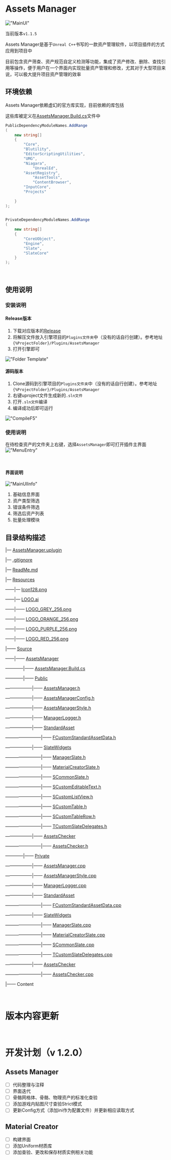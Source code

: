 # Assets Manager

!["MainUI"](./img/MainUI.png "MainUI")

当前版本`v1.1.5`

Assets Manager是基于`Unreal C++`书写的一款资产管理软件，以项目插件的方式应用到项目中

目前包含资产筛查、资产规范自定义检测等功能，集成了资产修改、删除、查找引用等操作，便于用户在一个界面内实现批量资产管理和修改，尤其对于大型项目来说，可以极大提升项目资产管理的效率



## 环境依赖
Assets Manager依赖虚幻的官方库实现，目前依赖的库包括

这些库被定义在[AssetsManager.Build.cs](https://github.com/CaptainRex0428/AssetsManager/blob/master/Source/AssetsManager/AssetsManager.Build.cs)文件中

```C#
PublicDependencyModuleNames.AddRange
(
	new string[]
	{
		"Core",
		"Blutility",
		"EditorScriptingUtilities",
		"UMG",
		"Niagara",
    		"UnrealEd",
   	 	"AssetRegistry",
    		"AssetTools",
    		"ContentBrowser",
		"InputCore",
		"Projects"
		
	}
);
	

PrivateDependencyModuleNames.AddRange
(
	new string[]
	{
		"CoreUObject",
		"Engine",
		"Slate",
		"SlateCore"
	}
);

```

&nbsp;

## 使用说明

### 安装说明

#### Release版本
1. 下载对应版本的[Release](https://github.com/CaptainRex0428/AssetsManager/releases)
2. 将解压文件放入引擎项目的`Plugins文件夹`中（没有的话自行创建）。参考地址`{%ProjectFolder}/Plugins/AssetsManager`
3. 打开引擎即可

!["Folder Template"](./img/FolderTemplate.png "Folder Template")


#### 源码版本
1. Clone源码到引擎项目的`Plugins文件夹`中（没有的话自行创建）。参考地址`{%ProjectFolder}/Plugins/AssetsManager`
2. 右键uproject文件生成新的`.sln文件`
3. 打开`.sln文件`编译
4. 编译成功后即可运行

!["CompileF5"](./img/CompileF5.png "CompileF5")


### 使用说明
在待检查资产的文件夹上右键，选择`AssetsManager`即可打开插件主界面
!["MenuEntry"](./img/MenuEntry.png "MenuEntry")

&nbsp;

#### 界面说明
!["MainUIInfo"](./img/MainUIInfo.png "MainUIInfo")
1. 基础信息界面
2. 资产类型筛选
3. 错误条件筛选
4. 筛选后资产列表
5. 批量处理模块


## 目录结构描述
|— [AssetsManager.uplugin](https://github.com/CaptainRex0428/AssetsManager/blob/master/AssetsManager.uplugin)

|— [.gitignore](https://github.com/CaptainRex0428/AssetsManager/blob/master/.gitignore)

|— [ReadMe.md](https://github.com/CaptainRex0428/AssetsManager/blob/master/ReadMe.md)

|— [Resources](https://github.com/CaptainRex0428/AssetsManager/tree/master/Resources)

——|— [Icon128.png](https://github.com/CaptainRex0428/AssetsManager/blob/master/Resources/Icon128.png)

——|— [LOGO.ai](https://github.com/CaptainRex0428/AssetsManager/blob/master/Resources/LOGO.ai)

——|—— [LOGO_GREY_256.png](https://github.com/CaptainRex0428/AssetsManager/blob/master/Resources/LOGO_GREY_256.png)

——|—— [LOGO_ORANGE_256.png](https://github.com/CaptainRex0428/AssetsManager/blob/master/Resources/LOGO_ORANGE_256.png)

——|—— [LOGO_PURPLE_256.png](https://github.com/CaptainRex0428/AssetsManager/blob/master/Resources/LOGO_PURPLE_256.png)

——|—— [LOGO_RED_256.png](https://github.com/CaptainRex0428/AssetsManager/blob/master/Resources/LOGO_RED_256.png)

|—— [Source](https://github.com/CaptainRex0428/AssetsManager/tree/master/Source)

——|—— [AssetsManager](https://github.com/CaptainRex0428/AssetsManager/tree/master/Source/AssetsManager)

————|—— [AssetsManager.Build.cs](https://github.com/CaptainRex0428/AssetsManager/blob/master/Source/AssetsManager/AssetsManager.Build.cs)

————|—— [Public](https://github.com/CaptainRex0428/AssetsManager/tree/master/Source/AssetsManager/Public)

——————|—— [AssetsManager.h](https://github.com/CaptainRex0428/AssetsManager/blob/master/Source/AssetsManager/Public/AssetsManager.h)

——————|—— [AssetsManagerConfig.h](https://github.com/CaptainRex0428/AssetsManager/blob/master/Source/AssetsManager/Public/AssetsManagerConfig.h)

——————|—— [AssetsManagerStyle.h](https://github.com/CaptainRex0428/AssetsManager/blob/master/Source/AssetsManager/Public/AssetsManagerStyle.h)

——————|—— [ManagerLogger.h](https://github.com/CaptainRex0428/AssetsManager/blob/master/Source/AssetsManager/Public/ManagerLogger.h)

——————|—— [StandardAsset](https://github.com/CaptainRex0428/AssetsManager/tree/master/Source/AssetsManager/Public/StandardAsset)

————————|—— [FCustomStandardAssetData.h](https://github.com/CaptainRex0428/AssetsManager/blob/master/Source/AssetsManager/Public/StandardAsset/FCustomStandardAssetData.h)

——————|—— [SlateWidgets](https://github.com/CaptainRex0428/AssetsManager/tree/master/Source/AssetsManager/Public/SlateWidgets)

————————|—— [ManagerSlate.h](https://github.com/CaptainRex0428/AssetsManager/blob/master/Source/AssetsManager/Public/SlateWidgets/ManagerSlate.h)

————————|—— [MaterialCreatorSlate.h](https://github.com/CaptainRex0428/AssetsManager/blob/master/Source/AssetsManager/Public/SlateWidgets/MaterialCreatorSlate.h)

————————|—— [SCommonSlate.h](https://github.com/CaptainRex0428/AssetsManager/blob/master/Source/AssetsManager/Public/SlateWidgets/SCommonSlate.h)

————————|—— [SCustomEditableText.h](https://github.com/CaptainRex0428/AssetsManager/blob/master/Source/AssetsManager/Public/SlateWidgets/SCustomEditableText.h)

————————|—— [SCustomListView.h](https://github.com/CaptainRex0428/AssetsManager/blob/master/Source/AssetsManager/Public/SlateWidgets/SCustomListView.h)

————————|—— [SCustomTable.h](https://github.com/CaptainRex0428/AssetsManager/blob/master/Source/AssetsManager/Public/SlateWidgets/SCustomTable.h)

————————|—— [SCustomTableRow.h](https://github.com/CaptainRex0428/AssetsManager/blob/master/Source/AssetsManager/Public/SlateWidgets/SCustomTableRow.h)

————————|—— [TCustomSlateDelegates.h](https://github.com/CaptainRex0428/AssetsManager/blob/master/Source/AssetsManager/Public/SlateWidgets/TCustomSlateDelegates.h)

——————|—— [AssetsChecker](https://github.com/CaptainRex0428/AssetsManager/tree/master/Source/AssetsManager/Public/AssetsChecker)

————————|—— [AssetsChecker.h](https://github.com/CaptainRex0428/AssetsManager/blob/master/Source/AssetsManager/Public/AssetsChecker/AssetsChecker.h)

————|—— [Private](https://github.com/CaptainRex0428/AssetsManager/tree/master/Source/AssetsManager/Private)

——————|—— [AssetsManager.cpp](https://github.com/CaptainRex0428/AssetsManager/blob/master/Source/AssetsManager/Private/AssetsManager.cpp)

——————|—— [AssetsManagerStyle.cpp](https://github.com/CaptainRex0428/AssetsManager/blob/master/Source/AssetsManager/Private/AssetsManagerStyle.cpp)

——————|—— [ManagerLogger.cpp](https://github.com/CaptainRex0428/AssetsManager/blob/master/Source/AssetsManager/Private/ManagerLogger.cpp)

——————|—— [StandardAsset](https://github.com/CaptainRex0428/AssetsManager/tree/master/Source/AssetsManager/Private/StandardAsset)

————————|—— [FCustomStandardAssetData.cpp](https://github.com/CaptainRex0428/AssetsManager/blob/master/Source/AssetsManager/Private/StandardAsset/FCustomStandardAssetData.cpp)

——————|—— [SlateWidgets](https://github.com/CaptainRex0428/AssetsManager/tree/master/Source/AssetsManager/Private/SlateWidgets)

————————|—— [ManagerSlate.cpp](https://github.com/CaptainRex0428/AssetsManager/blob/master/Source/AssetsManager/Private/SlateWidgets/ManagerSlate.cpp)

————————|—— [MaterialCreatorSlate.cpp](https://github.com/CaptainRex0428/AssetsManager/blob/master/Source/AssetsManager/Private/SlateWidgets/MaterialCreatorSlate.cpp)

————————|—— [SCommonSlate.cpp](https://github.com/CaptainRex0428/AssetsManager/blob/master/Source/AssetsManager/Private/SlateWidgets/SCommonSlate.cpp)

————————|—— [TCustomSlateDelegates.cpp](https://github.com/CaptainRex0428/AssetsManager/blob/master/Source/AssetsManager/Private/SlateWidgets/TCustomSlateDelegates.cpp)

——————|—— [AssetsChecker](https://github.com/CaptainRex0428/AssetsManager/tree/master/Source/AssetsManager/Private/AssetsChecker)

————————|—— [AssetsChecker.cpp](https://github.com/CaptainRex0428/AssetsManager/blob/master/Source/AssetsManager/Private/AssetsChecker/AssetsChecker.cpp)

|—— Content

&nbsp;

# 版本内容更新

&nbsp;

# 开发计划（v 1.2.0）

## Assets Manager

- [ ]  代码整理与注释
- [ ]  界面迭代
- [ ]  骨骼网格体、骨骼、物理资产的标准化查验
- [ ]  添加游戏内贴图尺寸查验Strict模式
- [ ]  更新Config方式（添加ini作为配置文件）并更新相应读取方式

## Material Creator

- [ ]  构建界面
- [ ]  添加Uniform材质库
- [ ]  添加查验、更改和保存材质实例相关功能
